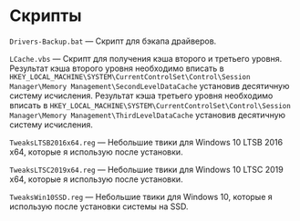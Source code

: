 # Скрипты

``Drivers-Backup.bat`` — Скрипт для бэкапа драйверов.

``LCache.vbs`` — Скрипт для получения кэша второго и третьего уровня. Результат кэша второго уровня необходимо вписать в ``HKEY_LOCAL_MACHINE\SYSTEM\CurrentControlSet\Control\Session Manager\Memory Management\SecondLevelDataCache`` установив десятичную систему исчисления. Результат кэша третьего уровня необходимо вписать в ``HKEY_LOCAL_MACHINE\SYSTEM\CurrentControlSet\Control\Session Manager\Memory Management\ThirdLevelDataCache`` установив десятичную систему исчисления.

``TweaksLTSB2016x64.reg`` — Небольшие твики для Windows 10 LTSB 2016 x64, которые я использую после установки.

``TweaksLTSC2019x64.reg`` — Небольшие твики для Windows 10 LTSC 2019 x64, которые я использую после установки.

``TweaksWin10SSD.reg`` — Небольшие твики для Windows 10, которые я использую после установки системы на SSD.